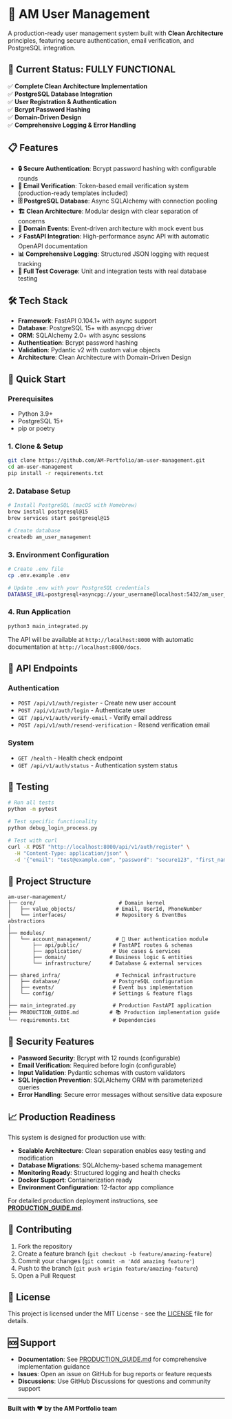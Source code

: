 # 🔐 AM User Management

A production-ready user management system built with **Clean Architecture** principles, featuring secure authentication, email verification, and PostgreSQL integration.

## 🚀 **Current Status: FULLY FUNCTIONAL**

✅ **Complete Clean Architecture Implementation**  
✅ **PostgreSQL Database Integration**  
✅ **User Registration & Authentication**  
✅ **Bcrypt Password Hashing**  
✅ **Domain-Driven Design**  
✅ **Comprehensive Logging & Error Handling**

## 📋 **Features**

- **🔒 Secure Authentication**: Bcrypt password hashing with configurable rounds
- **📧 Email Verification**: Token-based email verification system (production-ready templates included)
- **🗄️ PostgreSQL Database**: Async SQLAlchemy with connection pooling
- **🏗️ Clean Architecture**: Modular design with clear separation of concerns
- **🔄 Domain Events**: Event-driven architecture with mock event bus
- **⚡ FastAPI Integration**: High-performance async API with automatic OpenAPI documentation
- **📊 Comprehensive Logging**: Structured JSON logging with request tracking
- **🧪 Full Test Coverage**: Unit and integration tests with real database testing

## 🛠️ **Tech Stack**

- **Framework**: FastAPI 0.104.1+ with async support
- **Database**: PostgreSQL 15+ with asyncpg driver
- **ORM**: SQLAlchemy 2.0+ with async sessions
- **Authentication**: Bcrypt password hashing
- **Validation**: Pydantic v2 with custom value objects
- **Architecture**: Clean Architecture with Domain-Driven Design

## 🚀 **Quick Start**

### Prerequisites
- Python 3.9+
- PostgreSQL 15+
- pip or poetry

### 1. Clone & Setup
```bash
git clone https://github.com/AM-Portfolio/am-user-management.git
cd am-user-management
pip install -r requirements.txt
```

### 2. Database Setup
```bash
# Install PostgreSQL (macOS with Homebrew)
brew install postgresql@15
brew services start postgresql@15

# Create database
createdb am_user_management
```

### 3. Environment Configuration
```bash
# Create .env file
cp .env.example .env

# Update .env with your PostgreSQL credentials
DATABASE_URL=postgresql+asyncpg://your_username@localhost:5432/am_user_management
```

### 4. Run Application
```bash
python3 main_integrated.py
```

The API will be available at `http://localhost:8000` with automatic documentation at `http://localhost:8000/docs`.

## 📡 **API Endpoints**

### Authentication
- `POST /api/v1/auth/register` - Create new user account
- `POST /api/v1/auth/login` - Authenticate user
- `GET /api/v1/auth/verify-email` - Verify email address
- `POST /api/v1/auth/resend-verification` - Resend verification email

### System
- `GET /health` - Health check endpoint
- `GET /api/v1/auth/status` - Authentication system status

## 🧪 **Testing**

```bash
# Run all tests
python -m pytest

# Test specific functionality
python debug_login_process.py

# Test with curl
curl -X POST "http://localhost:8000/api/v1/auth/register" \
  -H "Content-Type: application/json" \
  -d '{"email": "test@example.com", "password": "secure123", "first_name": "Test", "last_name": "User"}'
```

## 📁 **Project Structure**

```
am-user-management/
├── core/                           # Domain kernel
│   ├── value_objects/             # Email, UserId, PhoneNumber
│   └── interfaces/                # Repository & EventBus abstractions
│
├── modules/
│   └── account_management/        # 🔐 User authentication module
│       ├── api/public/           # FastAPI routes & schemas
│       ├── application/          # Use cases & services
│       ├── domain/              # Business logic & entities
│       └── infrastructure/      # Database & external services
│
├── shared_infra/                  # Technical infrastructure
│   ├── database/                 # PostgreSQL configuration
│   ├── events/                   # Event bus implementation
│   └── config/                   # Settings & feature flags
│
├── main_integrated.py            # Production FastAPI application
├── PRODUCTION_GUIDE.md          # 📚 Production implementation guide
└── requirements.txt              # Dependencies
```

## 🔐 **Security Features**

- **Password Security**: Bcrypt with 12 rounds (configurable)
- **Email Verification**: Required before login (configurable)
- **Input Validation**: Pydantic schemas with custom validators
- **SQL Injection Prevention**: SQLAlchemy ORM with parameterized queries
- **Error Handling**: Secure error messages without sensitive data exposure

## 📈 **Production Readiness**

This system is designed for production use with:

- **Scalable Architecture**: Clean separation enables easy testing and modification
- **Database Migrations**: SQLAlchemy-based schema management
- **Monitoring Ready**: Structured logging and health checks
- **Docker Support**: Containerization ready
- **Environment Configuration**: 12-factor app compliance

For detailed production deployment instructions, see [**PRODUCTION_GUIDE.md**](./PRODUCTION_GUIDE.md).

## 🤝 **Contributing**

1. Fork the repository
2. Create a feature branch (`git checkout -b feature/amazing-feature`)
3. Commit your changes (`git commit -m 'Add amazing feature'`)
4. Push to the branch (`git push origin feature/amazing-feature`)
5. Open a Pull Request

## 📄 **License**

This project is licensed under the MIT License - see the [LICENSE](LICENSE) file for details.

## 🆘 **Support**

- **Documentation**: See [PRODUCTION_GUIDE.md](./PRODUCTION_GUIDE.md) for comprehensive implementation guidance
- **Issues**: Open an issue on GitHub for bug reports or feature requests
- **Discussions**: Use GitHub Discussions for questions and community support

---

**Built with ❤️ by the AM Portfolio team**
